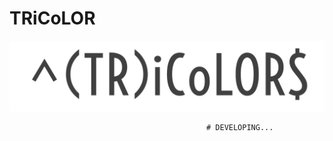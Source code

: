 # TRiCoLOR
![alt text](TRiCoLOR.png)



                                                # DEVELOPING...
